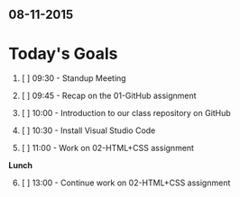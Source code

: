 ## 08-11-2015

# Today's Goals

1. [ ] 09:30 - Standup Meeting

2. [ ] 09:45 - Recap on the 01-GitHub assignment

3. [ ] 10:00 - Introduction to our class repository on GitHub

4. [ ] 10:30 - Install Visual Studio Code

5. [ ] 11:00 - Work on 02-HTML+CSS assignment

**Lunch**

6. [ ] 13:00 - Continue work on 02-HTML+CSS assignment